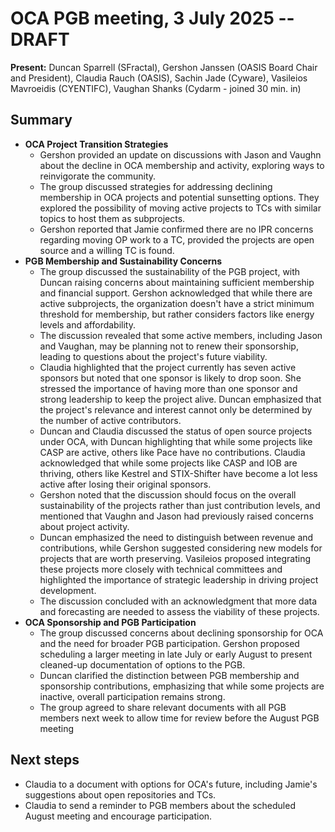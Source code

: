 # OCA PGB meeting, 3 July 2025 -- DRAFT

**Present:** Duncan Sparrell (SFractal), Gershon Janssen (OASIS Board Chair and President), Claudia Rauch (OASIS), Sachin Jade (Cyware), Vasileios Mavroeidis (CYENTIFC), Vaughan Shanks (Cydarm \- joined 30 min. in)

## Summary

* **OCA Project Transition Strategies**  
  * Gershon provided an update on discussions with Jason and Vaughn about the decline in OCA membership and activity, exploring ways to reinvigorate the community.   
  * The group discussed strategies for addressing declining membership in OCA projects and potential sunsetting options. They explored the possibility of moving active projects to TCs with similar topics to host them as subprojects.  
  * Gershon reported that Jamie confirmed there are no IPR concerns regarding moving OP work to a TC, provided the projects are open source and a willing TC is found.  
* **PGB Membership and Sustainability Concerns**  
  * The group discussed the sustainability of the PGB project, with Duncan raising concerns about maintaining sufficient membership and financial support. Gershon acknowledged that while there are active subprojects, the organization doesn't have a strict minimum threshold for membership, but rather considers factors like energy levels and affordability.  
  * The discussion revealed that some active members, including Jason and Vaughan, may be planning not to renew their sponsorship, leading to questions about the project's future viability.  
  * Claudia highlighted that the project currently has seven active sponsors but noted that one sponsor is likely to drop soon. She stressed the importance of having more than one sponsor and strong leadership to keep the project alive. Duncan emphasized that the project's relevance and interest cannot only be determined by the number of active contributors.  
  * Duncan and Claudia discussed the status of open source projects under OCA, with Duncan highlighting that while some projects like CASP are active, others like Pace have no contributions. Claudia acknowledged that while some projects like CASP and IOB are thriving, others like Kestrel and STIX-Shifter have become a lot less active after losing their original sponsors.   
  * Gershon noted that the discussion should focus on the overall sustainability of the projects rather than just contribution levels, and mentioned that Vaughn and Jason had previously raised concerns about project activity.  
  * Duncan emphasized the need to distinguish between revenue and contributions, while Gershon suggested considering new models for projects that are worth preserving. Vasileios proposed integrating these projects more closely with technical committees and highlighted the importance of strategic leadership in driving project development.  
  * The discussion concluded with an acknowledgment that more data and forecasting are needed to assess the viability of these projects.  
* **OCA Sponsorship and PGB Participation**	  
  * The group discussed concerns about declining sponsorship for OCA and the need for broader PGB participation. Gershon proposed scheduling a larger meeting in late July or early August to present cleaned-up documentation of options to the PGB.   
  * Duncan clarified the distinction between PGB membership and sponsorship contributions, emphasizing that while some projects are inactive, overall participation remains strong.  
  * The group agreed to share relevant documents with all PGB members next week to allow time for review before the August PGB meeting  
    

## Next steps

* Claudia to a document with options for OCA's future, including Jamie's suggestions about open repositories and TCs.  
* Claudia to send a reminder to PGB members about the scheduled August meeting and encourage participation.

